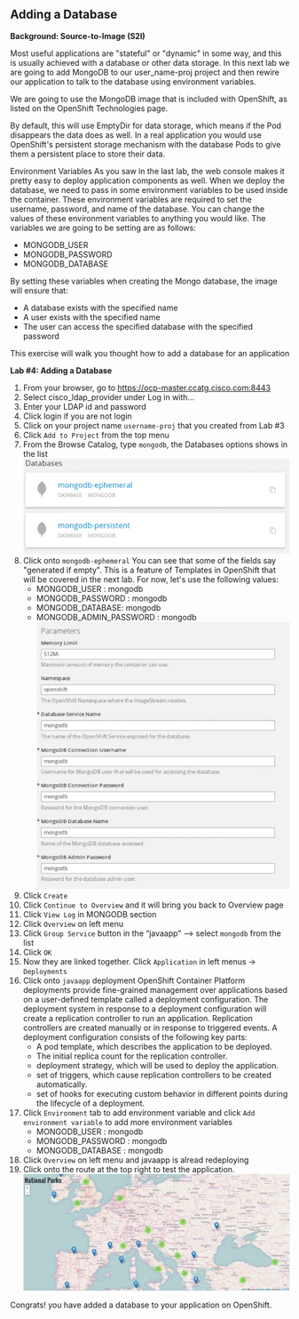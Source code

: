 ## Adding a Database 

**Background: Source-to-Image (S2I)**

Most useful applications are "stateful" or "dynamic" in some way, and this is usually achieved with a database or other data storage. In this next lab we are going to add MongoDB to our user_name-proj project and then rewire our application to talk to the database using environment variables.

We are going to use the MongoDB image that is included with OpenShift, as listed on the OpenShift Technologies page.

By default, this will use EmptyDir for data storage, which means if the Pod disappears the data does as well. In a real application you would use OpenShift's persistent storage mechanism with the database Pods to give them a persistent place to store their data.

Environment Variables
As you saw in the last lab, the web console makes it pretty easy to deploy application components as well. When we deploy the database, we need to pass in some environment variables to be used inside the container. These environment variables are required to set the username, password, and name of the database. You can change the values of these environment variables to anything you would like. The variables we are going to be setting are as follows:

- MONGODB_USER
- MONGODB_PASSWORD
- MONGODB_DATABASE

By setting these variables when creating the Mongo database, the image will ensure that:

- A database exists with the specified name
- A user exists with the specified name
- The user can access the specified database with the specified password

This exercise will walk you thought how to add a database for an application

**Lab #4: Adding a Database**

1. From your browser, go to https://ocp-master.ccatg.cisco.com:8443
2. Select cisco_ldap_provider under Log in with...
3. Enter your LDAP id and password
4. Click login if you are not login
5. Click on your project name `username-proj` that you created from Lab #3
6. Click `Add to Project` from the top menu
7. From the Browse Catalog, type `mongodb`, the Databases options shows in the list
![image](images/mongodbList.jpg)
8. Click onto `mongodb-ephemeral`
You can see that some of the fields say "generated if empty". This is a feature of Templates in OpenShift that will be covered in the next lab. For now, let's use the following values:
	* MONGODB_USER : mongodb
	* MONGODB_PASSWORD : mongodb
	* MONGODB_DATABASE: mongodb
	* MONGODB_ADMIN_PASSWORD : mongodb
![image](images/mongodb.jpg)
9. Click `Create`
10. Click `Continue to Overview` and it will bring you back to Overview page
11. Click `View Log` in MONGODB section
12.  Click `Overview` on left menu 
13. Click `Group Service` button in the “javaapp” —> select `mongodb` from the list
14. Click `OK`
15. Now they are linked together. Click `Application` in left menus → `Deployments` 
16. Click onto `javaapp` deployment
OpenShift Container Platform deployments provide fine-grained management over applications based on a user-defined template called a deployment configuration. The deployment system in response to a deployment configuration will create a replication controller to run an application. Replication controllers are created manually or in response to triggered events.
A deployment configuration consists of the following key parts:
	* A pod template, which describes the application to be deployed.
	* The initial replica count for the replication controller.
	* deployment strategy, which will be used to deploy the application.
	* set of triggers, which cause replication controllers to be created automatically.
	* set of hooks for executing custom behavior in different points during the lifecycle of a deployment.
16. Click `Environment` tab to add environment variable and click `Add environment variable` to add more environment variables
	* MONGODB_USER : mongodb
	* MONGODB_PASSWORD : mongodb
	* MONGODB_DATABASE : mongodb
17. Click `Overview` on left menu and javaapp is alread redeploying
18. Click onto the route at the top right to test the application.
![image](images/parkslocations.jpg)

Congrats! you have added a database to your application on OpenShift.





